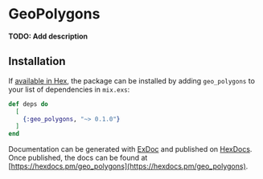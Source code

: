 # GeoPolygons

**TODO: Add description**

## Installation

If [available in Hex](https://hex.pm/docs/publish), the package can be installed
by adding `geo_polygons` to your list of dependencies in `mix.exs`:

```elixir
def deps do
  [
    {:geo_polygons, "~> 0.1.0"}
  ]
end
```

Documentation can be generated with [ExDoc](https://github.com/elixir-lang/ex_doc)
and published on [HexDocs](https://hexdocs.pm). Once published, the docs can
be found at [https://hexdocs.pm/geo_polygons](https://hexdocs.pm/geo_polygons).

